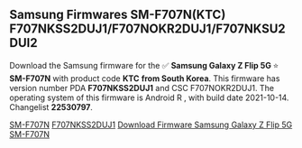 <h2>Samsung Firmwares SM-F707N(KTC) F707NKSS2DUJ1/F707NOKR2DUJ1/F707NKSU2DUI2</h2>
Download the Samsung firmware for the ✅ <strong>Samsung Galaxy Z Flip 5G </strong> ⭐ <strong>SM-F707N</strong> with product code <strong>KTC</strong> <strong> from South Korea</strong>. This firmware has version number PDA <strong>F707NKSS2DUJ1</strong> and CSC F707NOKR2DUJ1. The operating system of this firmware is Android R , with build date 2021-10-14. Changelist <strong>22530797</strong>.


[SM-F707N](https://samfirm.shop/samsung/model/SM-F707N)
[F707NKSS2DUJ1](https://samfirm.shop/samsung/pda/F707NKSS2DUJ1)
[Download Firmware Samsung Galaxy Z Flip 5G SM-F707N](https://samfirm.shop/samsung/firmware/465150)
